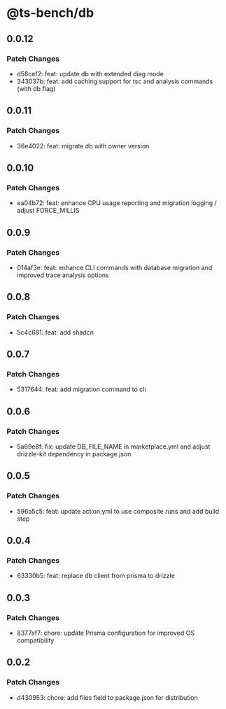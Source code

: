 # @ts-bench/db

## 0.0.12

### Patch Changes

- d58cef2: feat: update db with extended diag mode
- 343037b: feat: add caching support for tsc and analysis commands (with db flag)

## 0.0.11

### Patch Changes

- 36e4022: feat: migrate db with owner version

## 0.0.10

### Patch Changes

- ea04b72: feat: enhance CPU usage reporting and migration logging / adjust FORCE_MILLIS

## 0.0.9

### Patch Changes

- 014af3e: feat: enhance CLI commands with database migration and improved trace analysis options

## 0.0.8

### Patch Changes

- 5c4c681: feat: add shadcn

## 0.0.7

### Patch Changes

- 5317644: feat: add migration command to cli

## 0.0.6

### Patch Changes

- 5a69e8f: fix: update DB_FILE_NAME in marketplace.yml and adjust drizzle-kit dependency in package.json

## 0.0.5

### Patch Changes

- 596a5c5: feat: update action.yml to use composite runs and add build step

## 0.0.4

### Patch Changes

- 63330b5: feat: replace db client from prisma to drizzle

## 0.0.3

### Patch Changes

- 8377af7: chore: update Prisma configuration for improved OS compatibility

## 0.0.2

### Patch Changes

- d430953: chore: add files field to package.json for distribution
